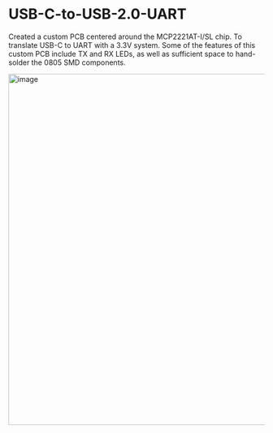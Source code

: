 # USB-C-to-USB-2.0-UART
Created a custom PCB centered around the MCP2221AT-I/SL chip. To translate USB-C to UART with a 3.3V system. Some of the features of this custom PCB include TX and RX LEDs, as well as sufficient space to hand-solder the 0805 SMD components.  

<img width="693" alt="image" src="https://github.com/user-attachments/assets/00f35efc-c23f-4c09-9b08-7465bd1bfe6c">

